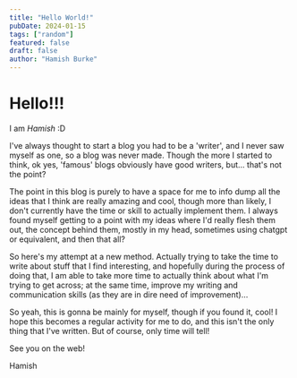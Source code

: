 ```yaml
---
title: "Hello World!"
pubDate: 2024-01-15
tags: ["random"]
featured: false
draft: false
author: "Hamish Burke"
---
```



# Hello!!!


I am *Hamish* :D

I've always thought to start a blog you had to be a 'writer', and I never saw myself as one, so a blog was never made. Though the more I started to think, ok yes, 'famous' blogs obviously have good writers, but… that's not the point? 

The point in this blog is purely to have a space for me to info dump all the ideas that I think are really amazing and cool, though more than likely, I don't currently have the time or skill to actually implement them. I always found myself getting to a point with my ideas where I'd really flesh them out, the concept behind them, mostly in my head, sometimes using chatgpt or equivalent, and then that all?

So here's my attempt at a new method. Actually trying to take the time to write about stuff that I find interesting, and hopefully during the process of doing that, I am able to take more time to actually think about what I'm trying to get across; at the same time, improve my writing and communication skills (as they are in dire need of improvement)…

So yeah, this is gonna be mainly for myself, though if you found it, cool! I hope this becomes a regular activity for me to do, and this isn't the only thing that I've written. But of course, only time will tell!

See you on the web!


Hamish
